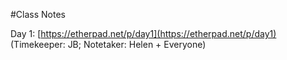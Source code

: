 
#Class Notes

Day 1: [https://etherpad.net/p/day1](https://etherpad.net/p/day1) (Timekeeper: JB; Notetaker: Helen + Everyone)
